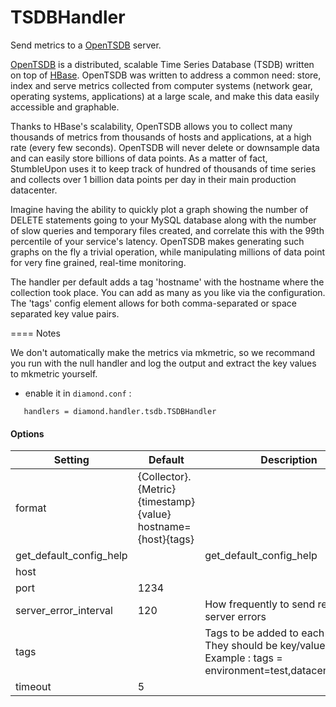 <!--This file was generated from the python source
Please edit the source to make changes
-->
TSDBHandler
====

Send metrics to a [OpenTSDB](http://opentsdb.net/) server.

[OpenTSDB](http://opentsdb.net/) is a distributed, scalable Time Series
Database (TSDB) written on top of [HBase](http://hbase.org/). OpenTSDB was
written to address a common need: store, index and serve metrics collected from
computer systems (network gear, operating systems, applications) at a large
scale, and make this data easily accessible and graphable.

Thanks to HBase's scalability, OpenTSDB allows you to collect many thousands of
metrics from thousands of hosts and applications, at a high rate (every few
seconds). OpenTSDB will never delete or downsample data and can easily store
billions of data points. As a matter of fact, StumbleUpon uses it to keep track
of hundred of thousands of time series and collects over 1 billion data points
per day in their main production datacenter.

Imagine having the ability to quickly plot a graph showing the number of DELETE
statements going to your MySQL database along with the number of slow queries
and temporary files created, and correlate this with the 99th percentile of
your service's latency. OpenTSDB makes generating such graphs on the fly a
trivial operation, while manipulating millions of data point for very fine
grained, real-time monitoring.

The handler per default adds a tag 'hostname' with the hostname where the
collection took place. You can add as many as you like via the configuration.
The 'tags' config element allows for both comma-separated or space separated
key value pairs.


==== Notes

We don't automatically make the metrics via mkmetric, so we recommand you run
with the null handler and log the output and extract the key values to mkmetric
yourself.

- enable it in `diamond.conf` :

`    handlers = diamond.handler.tsdb.TSDBHandler
`

#### Options

Setting | Default | Description | Type
--------|---------|-------------|-----
format | {Collector}.{Metric} {timestamp} {value} hostname={host}{tags} |  | str
get_default_config_help |  | get_default_config_help |
host |  |  | str
port | 1234 |  | int
server_error_interval | 120 | How frequently to send repeated server errors | int
tags |  | Tags to be added to each metric. They should be key/value pairs. Example : tags = environment=test,datacenter=north| str
timeout | 5 |  | int
